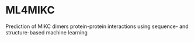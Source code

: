 # ML4MIKC
Prediction of MIKC dimers protein-protein interactions using sequence- and structure-based machine learning
